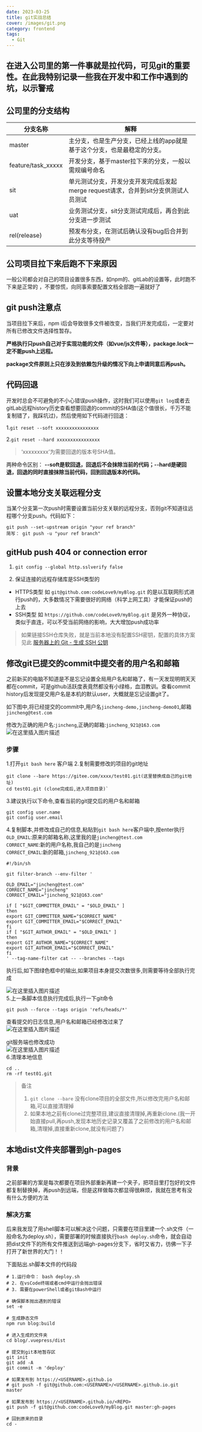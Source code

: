 ```yaml
---
date: 2023-03-25
title: git实战总结
cover: /images/git.png
category: frontend
tags:
  - Git
---
```


## 在进入公司里的第一件事就是拉代码，可见git的重要性。在此我特别记录一些我在开发中和工作中遇到的坑，以示警戒

## 公司里的分支结构

|分支名称|解释|
|---|---|
|master|主分支，也是生产分支，已经上线的app就是基于这个分支，也是最稳定的分支。|
|feature/task_xxxxx|开发分支，基于master拉下来的分支，一般以需规编号命名|
|sit|单元测试分支，开发分支开发完成后发起merge request请求，合并到sit分支供测试人员测试|
|uat|业务测试分支，sit分支测试完成后，再合到此分支进一步测试|
|rel(release)|预发布分支，在测试后确认没有bug后合并到此分支等待投产|

## 公司项目拉下来后跑不下来原因

一般公司都会对自己的项目设置很多东西，如npm的、gitLab的设置等，此时跑不下来是正常的
，不要惊慌，向同事索要配置文档全部跑一遍就好了

## git push注意点

当项目拉下来后，npm i后会导致很多文件被改变，当我们开发完成后，一定要对所有已修改文件选择性暂存。

**严格执行只push自己对于实现功能的文件（如vue/js文件等），package.lock一定不能push上远程。**

**package文件原则上只在涉及到依赖包升级的情况下向上申请同意后再push。**

## 代码回退

开发时总会不可避免的不小心错误push操作，这时我们可以使用`git log`或者去gitLab远程history历史查看想要回退的commit的SHA值(这个值很长，千万不能复制错了，我踩坑过)，然后使用如下代码进行回退：

1.`git reset --soft xxxxxxxxxxxxxxxx`

2.`git reset --hard xxxxxxxxxxxxxxxx`

> ‘xxxxxxxxx’为需要回退的版本号SHA值。

两种命令区别： **--soft是软回退，回退后不会抹除当前的代码；--hard是硬回退，回退的同时直接抹除当前代码，回到回退版本的代码。**

## 设置本地分支关联远程分支

当某个分支第一次push时需要设置当前分支关联的远程分支，否则git不知道往远程哪个分支push。代码如下：

```git
git push --set-upstream origin "your ref branch"
简写： git push -u "your ref branch"
```

## gitHub push 404 or connection error

1. `git config --global http.sslverify false`

2. 保证连接的远程存储库是SSH类型的

* HTTPS类型 如 `git@github.com:codeLove9/myBlog.git` 的是以互联网形式进行push的，大多数情况下需要很好的网络（科学上网工具）才能保证push的上去
* SSH类型 如 `https://github.com/codeLove9/myBlog.git` 是另外一种协议，类似于直连，可以不受当前网络的影响，大大增加push成功率

> 如果链接SSH仓库失败，就是当前本地没有配置SSH密钥，配置的具体方案见此 [服务器上的 Git - 生成 SSH 公钥](https://git-scm.com/book/zh/v2/%E6%9C%8D%E5%8A%A1%E5%99%A8%E4%B8%8A%E7%9A%84-Git-%E7%94%9F%E6%88%90-SSH-%E5%85%AC%E9%92%A5)

## 修改git已提交的commit中提交者的用户名和邮箱

之前新买的电脑不知道是不是忘记设置全局用户名和邮箱了，有一天发现明明天天都在commit，可是github活跃度表竟然都没有小绿格，血泪教训。查看commit history后发现提交用户名是本机的默认user，大概就是忘记设置git了。

如下图中,将已经提交的commit中,用户名`jincheng-demo,jincheng-demo01`,邮箱`jincheng@test.com`

修改为正确的用户名:`jincheng`,正确的邮箱:`jincheng_921@163.com`
![在这里插入图片描述](https://img-blog.csdnimg.cn/20210714150220957.png?x-oss-process=image/watermark,type_ZmFuZ3poZW5naGVpdGk,shadow_10,text_aHR0cHM6Ly9ibG9nLmNzZG4ubmV0L2ppbmNoZW5nXzkyMQ==,size_16,color_FFFFFF,t_70#pic_center)

### 步骤

1.打开`git bash here` 客户端
2.复制需要修改的项目的git地址

```git
git clone --bare https://gitee.com/xxxx/test01.git(这里替换成自己的git地址)
cd test01.git (clone完成后,进入项目目录)`
```

3.建议执行以下命令,查看当前的git提交后的用户名和邮箱

```git
git config user.name
git config user.email
```

4.复制脚本,并修改成自己的信息,粘贴到`git bash here`客户端中,按enter执行  
    `OLD_EMAIL`:原来的邮箱名称,这里我的是`jincheng@test.com`  
    `CORRECT_NAME`:新的用户名称,我自己的是`jincheng`  
    `CORRECT_EMAIL`:新的邮箱,`jincheng_921@163.com`

```git
#!/bin/sh

git filter-branch --env-filter '

OLD_EMAIL="jincheng@test.com"
CORRECT_NAME="jincheng"
CORRECT_EMAIL="jincheng_921@163.com"

if [ "$GIT_COMMITTER_EMAIL" = "$OLD_EMAIL" ]
then
export GIT_COMMITTER_NAME="$CORRECT_NAME"
export GIT_COMMITTER_EMAIL="$CORRECT_EMAIL"
fi
if [ "$GIT_AUTHOR_EMAIL" = "$OLD_EMAIL" ]
then
export GIT_AUTHOR_NAME="$CORRECT_NAME"
export GIT_AUTHOR_EMAIL="$CORRECT_EMAIL"
fi
' --tag-name-filter cat -- --branches --tags

```

执行后,如下图绿色框中的输出,如果项目本身提交次数很多,则需要等待全部执行完成

![在这里插入图片描述](https://img-blog.csdnimg.cn/20210714152244206.png?x-oss-process=image/watermark,type_ZmFuZ3poZW5naGVpdGk,shadow_10,text_aHR0cHM6Ly9ibG9nLmNzZG4ubmV0L2ppbmNoZW5nXzkyMQ==,size_16,color_FFFFFF,t_70#pic_center)  
5.上一条脚本信息执行完成后,执行一下git命令

```git
git push --force --tags origin 'refs/heads/*'
```

查看提交的日志信息,用户名和邮箱已经修改过来了  
![在这里插入图片描述](https://img-blog.csdnimg.cn/20210714153030167.png?x-oss-process=image/watermark,type_ZmFuZ3poZW5naGVpdGk,shadow_10,text_aHR0cHM6Ly9ibG9nLmNzZG4ubmV0L2ppbmNoZW5nXzkyMQ==,size_16,color_FFFFFF,t_70#pic_center)

git服务端也修改成功  
![在这里插入图片描述](https://img-blog.csdnimg.cn/20210714153233898.png?x-oss-process=image/watermark,type_ZmFuZ3poZW5naGVpdGk,shadow_10,text_aHR0cHM6Ly9ibG9nLmNzZG4ubmV0L2ppbmNoZW5nXzkyMQ==,size_16,color_FFFFFF,t_70#pic_center)  
6.清理本地信息

```git
cd ..
rm -rf test01.git
```

> 备注
>
> 1. `git clone --bare` 没有clone项目的全部文件,所以修改完用户名和邮箱,可以直接清理掉
> 2. 如果本地之前有clone过完整项目,建议直接清理掉,再重新clone.(我一开始直接pull,再push,发现本地历史记录又覆盖了之前修改的用户名和邮箱,清理掉,直接重新clone,就没有问题了)

## 本地dist文件夹部署到gh-pages

### 背景

之前部署的方案是每次都要在项目外部重新再建一个夹子，把项目里打包好的文件都复制替换掉，再push到远端，但是这样做每次都显得很麻烦，我就在思考有没有什么方便的方法

### 解决方案

后来我发现了用shell脚本可以解决这个问题，只需要在项目里建一个.sh文件（一般命名为deploy.sh），需要部署的时候直接执行`bash deploy.sh`命令，就会自动把dist文件下的所有文件推送到远端gh-pages分支下，省时又省力，彷佛一下子打开了新世界的大门！！

下面贴出.sh脚本文件的代码段

```shell
# 1.运行命令： bash deploy.sh
# 2. 在vsCode终端或者cmd中运行会抛出错误
# 3. 需要在powerShell或者gitBash中运行

# 确保脚本抛出遇到的错误
set -e

# 生成静态文件
npm run blog:build

# 进入生成的文件夹
cd blog/.vuepress/dist

# 提交到git本地暂存区
git init
git add -A
git commit -m 'deploy'

# 如果发布到 https://<USERNAME>.github.io
# git push -f git@github.com:<USERNAME>/<USERNAME>.github.io.git master

# 如果发布到 https://<USERNAME>.github.io/<REPO>
git push -f git@github.com:codeLove9/myBlog.git master:gh-pages

# 回到原来的目录
cd -
```
